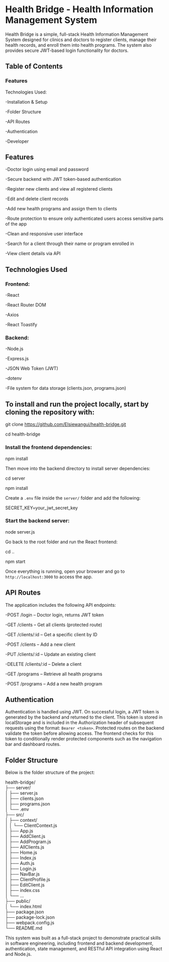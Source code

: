 # Health Bridge - Health Information Management System

Health Bridge is a simple, full-stack Health Information Management System designed for clinics and doctors to register clients, manage their health records, and enroll them into health programs. The system also provides secure JWT-based login functionality for doctors.

## Table of Contents
### Features

Technologies Used:

-Installation & Setup

-Folder Structure

-API Routes

-Authentication

-Developer

## Features
-Doctor login using email and password

-Secure backend with JWT token-based authentication

-Register new clients and view all registered clients

-Edit and delete client records

-Add new health programs and assign them to clients

-Route protection to ensure only authenticated users access sensitive parts of the app

-Clean and responsive user interface

-Search for a client through their name or program enrolled in

-View client details via API

## Technologies Used
### Frontend:

-React

-React Router DOM

-Axios

-React Toastify

### Backend:

-Node.js

-Express.js

-JSON Web Token (JWT)

-dotenv

-File system for data storage (clients.json, programs.json)

## To install and run the project locally, start by cloning the repository with:

git clone https://github.com/Elsiewangui/health-bridge.git  

cd health-bridge  

### Install the frontend dependencies: 
 
npm install  

Then move into the backend directory to install server dependencies:  

cd server  

npm install  

Create a `.env` file inside the `server/` folder and add the following:  

SECRET_KEY=your_jwt_secret_key  

### Start the backend server:  
node server.js  

Go back to the root folder and run the React frontend:  

cd ..  

npm start  

Once everything is running, open your browser and go to `http://localhost:3000` to access the app.

## API Routes
The application includes the following API endpoints:

-POST /login – Doctor login, returns JWT token  

-GET /clients – Get all clients (protected route) 

-GET /clients/:id – Get a specific client by ID 

-POST /clients – Add a new client  

-PUT /clients/:id – Update an existing client  

-DELETE /clients/:id – Delete a client  

-GET /programs – Retrieve all health programs  

-POST /programs – Add a new health program  

## Authentication

Authentication is handled using JWT. On successful login, a JWT token is generated by the backend and returned to the client. This token is stored in localStorage and is included in the Authorization header of subsequent requests using the format: `Bearer <token>`. Protected routes on the backend validate the token before allowing access. The frontend checks for this token to conditionally render protected components such as the navigation bar and dashboard routes.

## Folder Structure
Below is the folder structure of the project:

health-bridge/  
├── server/  
│   ├── server.js  
│   ├── clients.json  
│   ├── programs.json  
│   └── .env  
├── src/  
│   ├── context/  
│   │   └── ClientContext.js  
│   ├── App.js  
│   ├── AddClient.js  
│   ├── AddProgram.js  
│   ├── AllClients.js  
│   ├── Home.js  
│   ├── Index.js  
│   ├── Auth.js  
│   ├── Login.js  
│   ├── NavBar.js  
│   ├── ClientProfile.js  
│   ├── EditClient.js  
│   ├── index.css  
│   └── ...  
├── public/  
│   └── index.html  
├── package.json  
├── package-lock.json  
├── webpack.config.js  
└── README.md

This system was built as a full-stack project to demonstrate practical skills in software engineering, including frontend and backend development, authentication, state management, and RESTful API integration using React and Node.js.

